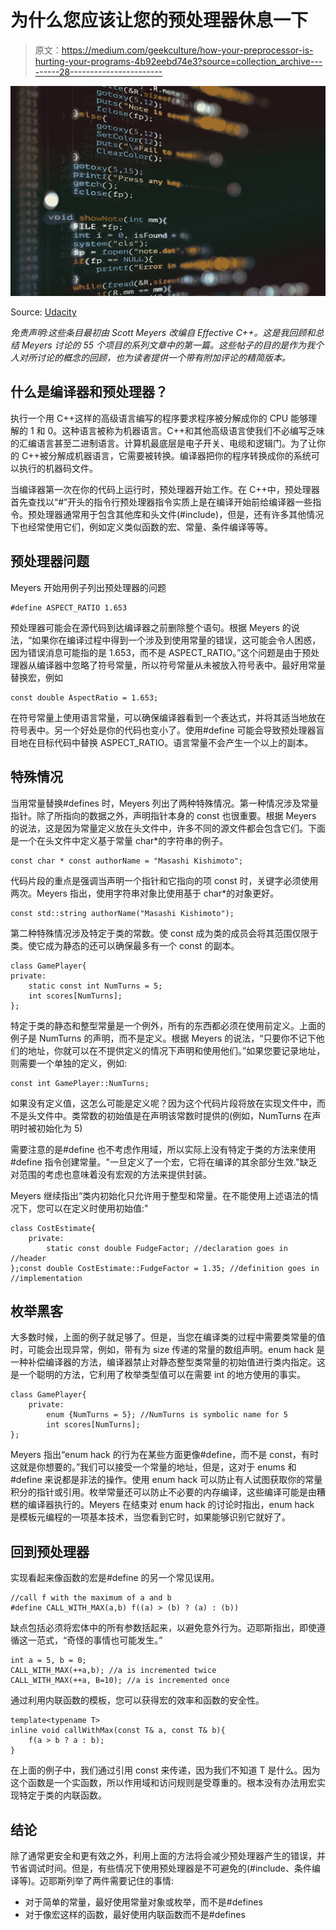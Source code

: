 # 为什么您应该让您的预处理器休息一下

> 原文：<https://medium.com/geekculture/how-your-preprocessor-is-hurting-your-programs-4b92eebd74e3?source=collection_archive---------28----------------------->

![](img/a50783a1c3c9032cb7ec2ac85632ae96.png)

Source: [Udacity](https://www.udacity.com/blog/2021/03/how-long-does-it-take-to-learn-c.html)

*免责声明:这些条目最初由 Scott Meyers 改编自 Effective C++。这是我回顾和总结 Meyers 讨论的 55 个项目的系列文章中的第一篇。这些帖子的目的是作为我个人对所讨论的概念的回顾，也为读者提供一个带有附加评论的精简版本。*

## 什么是编译器和预处理器？

执行一个用 C++这样的高级语言编写的程序要求程序被分解成你的 CPU 能够理解的 1 和 0。这种语言被称为机器语言。C++和其他高级语言使我们不必编写乏味的汇编语言甚至二进制语言。计算机最底层是电子开关、电缆和逻辑门。为了让你的 C++被分解成机器语言，它需要被转换。编译器把你的程序转换成你的系统可以执行的机器码文件。

当编译器第一次在你的代码上运行时，预处理器开始工作。在 C++中，预处理器首先查找以“#”开头的指令行预处理器指令实质上是在编译开始前给编译器一些指令。预处理器通常用于包含其他库和头文件(#include)，但是，还有许多其他情况下也经常使用它们，例如定义类似函数的宏、常量、条件编译等等。

## 预处理器问题

Meyers 开始用例子列出预处理器的问题

```
#define ASPECT_RATIO 1.653
```

预处理器可能会在源代码到达编译器之前删除整个语句。根据 Meyers 的说法，“如果你在编译过程中得到一个涉及到使用常量的错误，这可能会令人困惑，因为错误消息可能指的是 1.653，而不是 ASPECT_RATIO。”这个问题是由于预处理器从编译器中忽略了符号常量，所以符号常量从未被放入符号表中。最好用常量替换宏，例如

```
const double AspectRatio = 1.653;
```

在符号常量上使用语言常量，可以确保编译器看到一个表达式，并将其适当地放在符号表中。另一个好处是你的代码也变小了。使用#define 可能会导致预处理器盲目地在目标代码中替换 ASPECT_RATIO。语言常量不会产生一个以上的副本。

## 特殊情况

当用常量替换#defines 时，Meyers 列出了两种特殊情况。第一种情况涉及常量指针。除了所指向的数据之外，声明指针本身的 const 也很重要。根据 Meyers 的说法，这是因为常量定义放在头文件中，许多不同的源文件都会包含它们。下面是一个在头文件中定义基于常量 char*的字符串的例子。

```
const char * const authorName = "Masashi Kishimoto";
```

代码片段的重点是强调当声明一个指针和它指向的项 const 时，关键字必须使用两次。Meyers 指出，使用字符串对象比使用基于 char*的对象更好。

```
const std::string authorName("Masashi Kishimoto");
```

第二种特殊情况涉及特定于类的常数。使 const 成为类的成员会将其范围仅限于类。使它成为静态的还可以确保最多有一个 const 的副本。

```
class GamePlayer{
private:
    static const int NumTurns = 5;
    int scores[NumTurns];
};
```

特定于类的静态和整型常量是一个例外，所有的东西都必须在使用前定义。上面的例子是 NumTurns 的声明，而不是定义。根据 Meyers 的说法，“只要你不记下他们的地址，你就可以在不提供定义的情况下声明和使用他们。”如果您要记录地址，则需要一个单独的定义，例如:

```
const int GamePlayer::NumTurns;
```

如果没有定义值，这怎么可能是定义呢？因为这个代码片段将放在实现文件中，而不是头文件中。类常数的初始值是在声明该常数时提供的(例如，NumTurns 在声明时被初始化为 5)

需要注意的是#define 也不考虑作用域，所以实际上没有特定于类的方法来使用#define 指令创建常量。"一旦定义了一个宏，它将在编译的其余部分生效."缺乏对范围的考虑也意味着没有宏观的方法来提供封装。

Meyers 继续指出“类内初始化只允许用于整型和常量。在不能使用上述语法的情况下，您可以在定义时使用初始值:"

```
class CostEstimate{
    private:
        static const double FudgeFactor; //declaration goes in //header
};const double CostEstimate::FudgeFactor = 1.35; //definition goes in //implementation
```

## 枚举黑客

大多数时候，上面的例子就足够了。但是，当您在编译类的过程中需要类常量的值时，可能会出现异常，例如，带有为 size 传递的常量的数组声明。enum hack 是一种补偿编译器的方法，编译器禁止对静态整型类常量的初始值进行类内指定。这是一个聪明的方法，它利用了枚举类型值可以在需要 int 的地方使用的事实。

```
class GamePlayer{
    private:
        enum {NumTurns = 5}; //NumTurns is symbolic name for 5
        int scores[NumTurns];
};
```

Meyers 指出“enum hack 的行为在某些方面更像#define，而不是 const，有时这就是你想要的。”我们可以接受一个常量的地址，但是，这对于 enums 和#define 来说都是非法的操作。使用 enum hack 可以防止有人试图获取你的常量积分的指针或引用。枚举常量还可以防止不必要的内存编译，这些编译可能是由糟糕的编译器执行的。Meyers 在结束对 enum hack 的讨论时指出，enum hack 是模板元编程的一项基本技术，当您看到它时，如果能够识别它就好了。

## 回到预处理器

实现看起来像函数的宏是#define 的另一个常见误用。

```
//call f with the maximum of a and b
#define CALL_WITH_MAX(a,b) f((a) > (b) ? (a) : (b))
```

缺点包括必须将宏体中的所有参数括起来，以避免意外行为。迈耶斯指出，即使遵循这一范式，“奇怪的事情也可能发生。”

```
int a = 5, b = 0;
CALL_WITH_MAX(++a,b); //a is incremented twice
CALL_WITH_MAX(++a, B=10); //a is incremented once
```

通过利用内联函数的模板，您可以获得宏的效率和函数的安全性。

```
template<typename T>
inline void callWithMax(const T& a, const T& b){
    f(a > b ? a : b);
}
```

在上面的例子中，我们通过引用 const 来传递，因为我们不知道 T 是什么。因为这个函数是一个实函数，所以作用域和访问规则是受尊重的。根本没有办法用宏实现特定于类的内联函数。

## 结论

除了通常更安全和更有效之外，利用上面的方法将会减少预处理器产生的错误，并节省调试时间。但是，有些情况下使用预处理器是不可避免的(#include、条件编译等)。迈耶斯列举了两件需要记住的事情:

*   对于简单的常量，最好使用常量对象或枚举，而不是#defines
*   对于像宏这样的函数，最好使用内联函数而不是#defines
